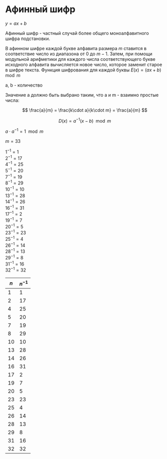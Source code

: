 # Афинный шифр

$y = ax + b$

Афинный шифр - частный случай более общего моноалфавитного шифра подстановки.

В афинном шифре каждой букве алфавита размера $m$ ставится в соответствие число из диапазона от 0 до $m-1$. Затем, при помощи модульной арифметики для каждого числа соответствующего букве исходного алфавита вычисляется новое число, которое заменит старое в шифре текста. Функция шифрования для каждой буквы $E(x)=(ax+b)\mod{m}$

a, b - количество

Значение a должно быть выбрано таким, что a и m - взаимно простые числа:

$$
\frac{a}{m} = \frac{k\cdot a}{k\cdot m} = \frac{a}{m}
$$

$$
D(x) = a^{-1}(x-b)\mod{m}
$$

$a\cdot{a^{-1}}=1\mod{m}$

$m = 33$

$1^{-1}=1$ \
$2^{-1}=17$ \
$4^{-1}=25$ \
$5^{-1}=20$ \
$7^{-1}=19$ \
$8^{-1}=29$ \
$10^{-1}=10$ \
$13^{-1}=28$ \
$14^{-1}=26$ \
$16^{-1}=31$ \
$17^{-1}=2$ \
$19^{-1}=7$ \
$20^{-1}=5$ \
$23^{-1}=23$ \
$25^{-1}=4$ \
$26^{-1}=14$ \
$28^{-1}=13$ \
$29^{-1}=8$ \
$31^{-1}=16$ \
$32^{-1}=32$

| $n$ | $n^{-1}$ |
| --- | -------- |
| 1   | 1        |
| 2   | 17       |
| 4   | 25       |
| 5   | 20       |
| 7   | 19       |
| 8   | 29       |
| 10  | 10       |
| 13  | 28       |
| 14  | 26       |
| 16  | 31       |
| 17  | 2        |
| 19  | 7        |
| 20  | 5        |
| 23  | 23       |
| 25  | 4        |
| 26  | 14       |
| 28  | 13       |
| 29  | 8        |
| 31  | 16       |
| 32  | 32       |
